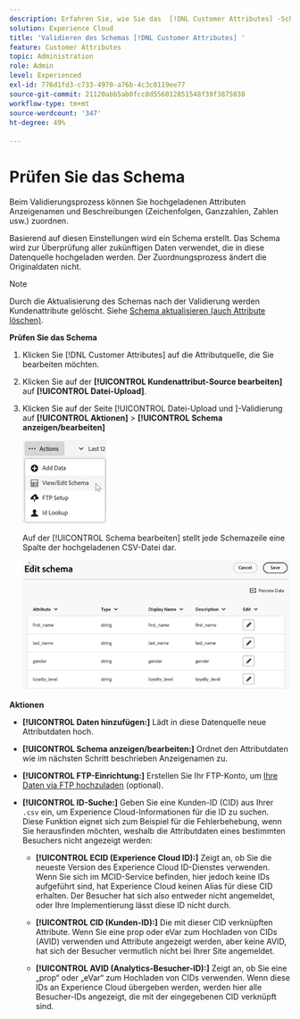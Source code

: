 ```yaml
---
description: Erfahren Sie, wie Sie das  [!DNL Customer Attributes] -Schema in Adobe Experience Cloud validieren.
solution: Experience Cloud
title: 'Validieren des Schemas [!DNL Customer Attributes] '
feature: Customer Attributes
topic: Administration
role: Admin
level: Experienced
exl-id: 776d1fd3-c733-4970-a76b-4c3c0119ee77
source-git-commit: 21120abb5ab0fcc8d556012851548f39f3875038
workflow-type: tm+mt
source-wordcount: '347'
ht-degree: 49%

---
```


# Prüfen Sie das Schema

Beim Validierungsprozess können Sie hochgeladenen Attributen Anzeigenamen und Beschreibungen (Zeichenfolgen, Ganzzahlen, Zahlen usw.) zuordnen.

Basierend auf diesen Einstellungen wird ein Schema erstellt. Das Schema wird zur Überprüfung aller zukünftigen Daten verwendet, die in diese Datenquelle hochgeladen werden. Der Zuordnungsprozess ändert die Originaldaten nicht.

>[!NOTE]
>
>Durch die Aktualisierung des Schemas nach der Validierung werden Kundenattribute gelöscht. Siehe [Schema aktualisieren (auch Attribute löschen)](t-crs-usecase.md).

**Prüfen Sie das Schema**

1. Klicken Sie [!DNL Customer Attributes] auf die Attributquelle, die Sie bearbeiten möchten.

1. Klicken Sie auf der **[!UICONTROL Kundenattribut-Source bearbeiten]** auf **[!UICONTROL Datei-Upload]**.

1. Klicken Sie auf der Seite [!UICONTROL Datei-Upload und ]-Validierung auf **[!UICONTROL Aktionen]** > **[!UICONTROL Schema anzeigen/bearbeiten]**

   ![Schema bearbeiten](assets/view_edit_schema.png)

   Auf der [!UICONTROL Schema bearbeiten] stellt jede Schemazeile eine Spalte der hochgeladenen CSV-Datei dar.

   ![Schemaseite in Experience Cloud bearbeiten](assets/edit-schema.png)

**Aktionen**

* **[!UICONTROL Daten hinzufügen:]** Lädt in diese Datenquelle neue Attributdaten hoch.

* **[!UICONTROL Schema anzeigen/bearbeiten:]** Ordnet den Attributdaten wie im nächsten Schritt beschrieben Anzeigenamen zu.

* **[!UICONTROL FTP-Einrichtung:]** Erstellen Sie Ihr FTP-Konto, um [Ihre Daten via FTP hochzuladen](t-upload-attributes-ftp.md) (optional).

* **[!UICONTROL ID-Suche:]** Geben Sie eine Kunden-ID (CID) aus Ihrer `.csv` ein, um Experience Cloud-Informationen für die ID zu suchen. Diese Funktion eignet sich zum Beispiel für die Fehlerbehebung, wenn Sie herausfinden möchten, weshalb die Attributdaten eines bestimmten Besuchers nicht angezeigt werden:

   * **[!UICONTROL ECID (Experience Cloud ID):]** Zeigt an, ob Sie die neueste Version des Experience Cloud ID-Dienstes verwenden. Wenn Sie sich im MCID-Service befinden, hier jedoch keine IDs aufgeführt sind, hat Experience Cloud keinen Alias für diese CID erhalten. Der Besucher hat sich also entweder nicht angemeldet, oder Ihre Implementierung lässt diese ID nicht durch.

   * **[!UICONTROL CID (Kunden-ID):]** Die mit dieser CID verknüpften Attribute. Wenn Sie eine prop oder eVar zum Hochladen von CIDs (AVID) verwenden und Attribute angezeigt werden, aber keine AVID, hat sich der Besucher vermutlich nicht bei Ihrer Site angemeldet.

   * **[!UICONTROL AVID (Analytics-Besucher-ID):]** Zeigt an, ob Sie eine „prop“ oder „eVar“ zum Hochladen von CIDs verwenden. Wenn diese IDs an Experience Cloud übergeben werden, werden hier alle Besucher-IDs angezeigt, die mit der eingegebenen CID verknüpft sind.
